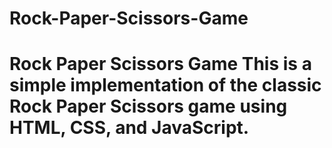 # Rock-Paper-Scissors-Game
# Rock Paper Scissors Game  This is a simple implementation of the classic Rock Paper Scissors game using HTML, CSS, and JavaScript.

